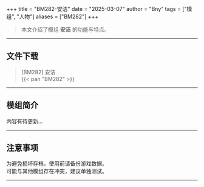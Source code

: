 +++
title = "BM282-安洁"
date = "2025-03-07"
author = "Bny"
tags = ["模组", "人物"]
aliases = ["BM282"]
+++

> 本文介绍了模组 **安洁** 的功能与特点。

---

## 文件下载

> [BM282] 安洁  
{{< pan "BM282" >}}  

---

## 模组简介

>  
内容有待更新...  

---

## 注意事项

>  
为避免损坏存档，使用前请备份游戏数据。  
可能与其他模组存在冲突，建议单独测试。  

---

